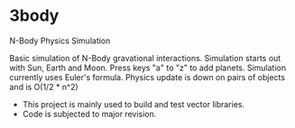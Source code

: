 # 3body
N-Body Physics Simulation

Basic simulation of N-Body gravational interactions.
Simulation starts out with Sun, Earth and Moon.
Press keys "a" to "z" to add planets.
Simulation currently uses Euler's formula.
Physics update is down on pairs of objects and  is O(1/2 *  n^2)

* This project is mainly used to build and test vector libraries.
* Code is subjected to major revision.
